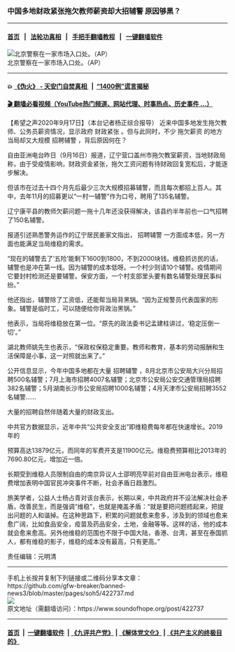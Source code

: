 ### 中国多地财政紧张拖欠教师薪资却大招辅警 原因够黑？
------------------------

#### [首页](https://github.com/gfw-breaker/banned-news3/blob/master/README.md) &nbsp;&nbsp;|&nbsp;&nbsp; [法轮功真相](https://github.com/begood0513/basic/blob/master/README.md)  &nbsp;&nbsp;|&nbsp;&nbsp; [手把手翻墙教程](https://github.com/gfw-breaker/guides/wiki)  &nbsp;&nbsp;|&nbsp;&nbsp; [一键翻墙软件](https://github.com/gfw-breaker/nogfw/blob/master/README.md)  



<div><img alt="北京警察在一家市场入口处。（AP）" src="https://img.soundofhope.org/2020-09/bjjc-1600345697256.png"/>
<br/><figcaption class="caption">
 北京警察在一家市场入口处。（AP）
</figcaption></div><hr/>

#### 💥 [《伪火》 - 天安门自焚真相 ](http://158.247.195.190:10000/videos/blog/weihuo.html)&nbsp; |&nbsp; [“1400例”谎言揭秘  ](http://158.247.195.190:10000/videos/blog/jiexi1400.html)

#### [ 🎬  翻墙必看视频（YouTube热门频道、网站代理、时事热点、历史事件 ...）](https://github.com/gfw-breaker/links/blob/master/banned.md)

<div><div class="Content__Wrapper sc-1bvya0-0 grZQxZ">
 <p class="meta-top">
  <span class="meta">
   【希望之声2020年9月17日】（本台记者杨正综合报导）
  </span>
  近来中国多地发生拖欠教师、公务员薪资情况，显示政府
  <ok href="/term/377557">
   财政紧张
  </ok>
  。但与此同时，不少
  <ok href="/term/377560">
   拖欠薪资
  </ok>
  的地方当局却又大规模
  <ok href="/term/377563">
   招聘辅警
  </ok>
  ，背后原因何在？
 </p>
 <p>
  自由亚洲电台昨日（9月16日）报道，辽宁营口盖州市拖欠教室薪资，当地财政局称，由于受疫情影响，财政资金紧张，拖欠工资问题有待财政回复宽松后，才能逐步解决。
 </p>
 <div class="AD_Embed__Wrap-sc-1xslmin-0 igMuqX module desktop">
  <div>
  </div>
 </div>
 <p>
  但该市在过去十四个月先后最少三次大规模招募辅警，而且每次都招上百人。其中，去年11月的招募更以“一村一辅警”作为口号，聘用了135名辅警。
 </p>
 <p>
  辽宁康平县的教师欠薪问题一拖十几年还没获得解决，该县约半年前也一口气招聘了150名辅警。
 </p>
 <p>
  报道引述熟悉警务运作的辽宁居民姜家文指出，
  <ok href="/term/377563">
   招聘辅警
  </ok>
  一方面成本低，另一方面也能满足当局维稳的需求。
 </p>
 <p>
  “现在的辅警去了‘五险’能剩下1600到1800，不到2000块钱。维稳抓访民的话，辅警也是冲在第一线。因为辅警的成本低呀。一个村少则请10个辅警。疫情期间它要封村检测还是要辅警。保安方面，一个村支部里头要有数名辅警处理民事纠纷。”
 </p>
 <p>
  他还指出，辅警除了工资低，还能帮当局背黑锅。“因为正规警员代表国家的形象。辅警是临时工，可以随便给你背政治黑锅。”
 </p>
 <p>
  他表示，当局将维稳放在第一位。“原先的政法委书记孟建柱讲过，‘稳定压倒一切’。”
 </p>
 <p>
  湖北教师姚先生也表示，“保政权保稳定重要。教师和教育，基本的劳动报酬和生活保障是小事，这一对照就出来了。”
 </p>
 <p>
  公开信息显示，今年中国多地都在大量
  <ok href="/term/377563">
   招聘辅警
  </ok>
  ，8月北京市公安局大兴分局招聘500名辅警；7月上海市招聘4007名辅警；北京市公安局公安交通管理局招聘382名辅警；5月湖南长沙市公安局招聘1000名辅警；4月天津市公安局招聘3552名辅警……
 </p>
 <p>
  大量的招聘自然伴随着大量的财政支出。
 </p>
 <p>
  中共官方数据显示，近年中共“公共安全支出”即维稳费每年都在快速增长。2019年的
 </p>
 <p>
  预算高达13879亿元，而同年的军费开支是11900亿元。维稳费预算相比2013年的7690.80亿元，增加近一倍。
 </p>
 <p>
  长期受到维稳人员限制自由的南京异议人士邵明亮早前对自由亚洲电台表示，维稳费增加表明中国官民冲突事件不断，社会矛盾日趋激烈。
 </p>
 <p>
  旅美学者，公益人士杨占青对该台表示，长期以来，中共政府并不设法解决社会矛盾，改善民生，而是强调“维稳”，也就是掩盖矛盾：“就是要把问题捂起来，把提出问题的人和谐掉。在这种思路下，积累的问题就愈来愈多，涉及到的领域也愈来愈广阔，比如食品安全，疫苗及药品安全，土地，金融等等。这样的话，他的成本就会愈来愈高。另外他维稳的范围也不限于中国大陆，香港、台湾，甚至在泰国抓人，都有维稳的影子，维稳的成本没有最高，只有更高。”
 </p>
 <p class="meta-btm">
  责任编辑：元明清
 </p>
</div>
</div>
<hr/>
手机上长按并复制下列链接或二维码分享本文章：<br/>
https://github.com/gfw-breaker/banned-news3/blob/master/pages/soh5/422737.md <br/>
<a href='https://github.com/gfw-breaker/banned-news3/blob/master/pages/soh5/422737.md'><img src='https://github.com/gfw-breaker/banned-news3/blob/master/pages/soh5/422737.md.png'/></a> <br/>
原文地址（需翻墙访问）：https://www.soundofhope.org/post/422737


------------------------
#### [首页](https://github.com/gfw-breaker/banned-news3/blob/master/README.md) &nbsp;|&nbsp; [一键翻墙软件](https://github.com/gfw-breaker/nogfw/blob/master/README.md) &nbsp;| [《九评共产党》](https://github.com/gfw-breaker/9ping.md/blob/master/README.md#九评之一评共产党是什么) | [《解体党文化》](https://github.com/gfw-breaker/jtdwh.md/blob/master/README.md) | [《共产主义的终极目的》](https://github.com/gfw-breaker/gczydzjmd.md/blob/master/README.md)


<img src='http://gfw-breaker.win/banned-news3/pages/soh5/422737.md' width='0px' height='0px'/>